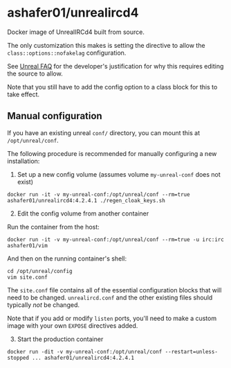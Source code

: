# ashafer01/unrealircd4

Docker image of UnrealIRCd4 built from source.

The only customization this makes is setting the directive to allow the
`class::options::nofakelag` configuration.

See [Unreal FAQ](https://www.unrealircd.org/docs/FAQ#Why_is_UnrealIRCd_responding_slowly_.28laggy.29._It.27s_only_processing_1_line_per_second.3F.3F)
for the developer's justification for why this requires editing the source to allow.

Note that you still have to add the config option to a class block for this to
take effect.

## Manual configuration

If you have an existing unreal `conf/` directory, you can mount this at
`/opt/unreal/conf`.

The following procedure is recommended for manually configuring a new
installation:

1. Set up a new config volume (assumes volume `my-unreal-conf` does not exist)

```
docker run -it -v my-unreal-conf:/opt/unreal/conf --rm=true ashafer01/unrealircd4:4.2.4.1 ./regen_cloak_keys.sh
```

2. Edit the config volume from another container

Run the container from the host:
```
docker run -it -v my-unreal-conf:/opt/unreal/conf --rm=true -u irc:irc ashafer01/vim
```

And then on the running container's shell:
```
cd /opt/unreal/config
vim site.conf
```

The `site.conf` file contains all of the essential configuration blocks that
will need to be changed. `unrealircd.conf` and the other existing files should
typically _not_ be changed.

Note that if you add or modify `listen` ports, you'll need to make a custom
image with your own `EXPOSE` directives added.

3. Start the production container

```
docker run -dit -v my-unreal-conf:/opt/unreal/conf --restart=unless-stopped ... ashafer01/unrealircd4:4.2.4.1
```
